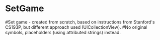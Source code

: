 # SetGame

#Set game - created from scratch, based on instructions from Stanford's CS193P, but different approach used (UICollectionView). 
#No original symbols, placeholders (using attributed strings) instead.
